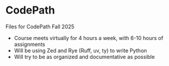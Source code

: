 # CodePath
Files for CodePath Fall 2025

- Course meets virtually for 4 hours a week, with 6-10 hours of assignments
- Will be using Zed and Rye (Ruff, uv, ty) to write Python
- Will try to be as organized and documentative as possible
